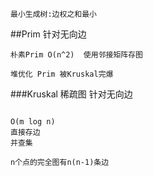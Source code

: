 ````
最小生成树:边权之和最小
````
##Prim 针对无向边
````
朴素Prim O(n^2)  使用邻接矩阵存图

堆优化 Prim 被Kruskal完爆
````
###Kruskal  稀疏图 针对无向边
````

O(m log n)
直接存边
并查集

n个点的完全图有n(n-1)条边
